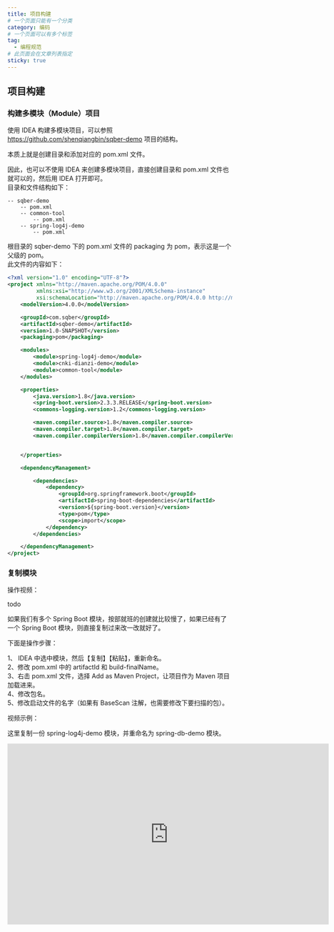 ```yaml
---
title: 项目构建
# 一个页面只能有一个分类
category: 编码
# 一个页面可以有多个标签
tag:
  - 编程规范
# 此页面会在文章列表指定
sticky: true
---
```


## 项目构建

### 构建多模块（Module）项目

使用 IDEA 构建多模块项目，可以参照 https://github.com/shenqiangbin/sqber-demo 项目的结构。

本质上就是创建目录和添加对应的 pom.xml 文件。

因此，也可以不使用 IDEA 来创建多模块项目，直接创建目录和 pom.xml 文件也就可以的，然后用 IDEA 打开即可。  
目录和文件结构如下：

```
-- sqber-demo
    -- pom.xml
    -- common-tool
        -- pom.xml
    -- spring-log4j-demo
        -- pom.xml
```

根目录的 sqber-demo 下的 pom.xml 文件的 packaging 为 pom，表示这是一个父级的 pom。  
此文件的内容如下：

``` xml
<?xml version="1.0" encoding="UTF-8"?>
<project xmlns="http://maven.apache.org/POM/4.0.0"
         xmlns:xsi="http://www.w3.org/2001/XMLSchema-instance"
         xsi:schemaLocation="http://maven.apache.org/POM/4.0.0 http://maven.apache.org/xsd/maven-4.0.0.xsd">
    <modelVersion>4.0.0</modelVersion>

    <groupId>com.sqber</groupId>
    <artifactId>sqber-demo</artifactId>
    <version>1.0-SNAPSHOT</version>
    <packaging>pom</packaging>

    <modules>
        <module>spring-log4j-demo</module>
        <module>cnki-dianzi-demo</module>
        <module>common-tool</module>
    </modules>

    <properties>
        <java.version>1.8</java.version>
        <spring-boot.version>2.3.3.RELEASE</spring-boot.version>
        <commons-logging.version>1.2</commons-logging.version>

        <maven.compiler.source>1.8</maven.compiler.source>
        <maven.compiler.target>1.8</maven.compiler.target>
        <maven.compiler.compilerVersion>1.8</maven.compiler.compilerVersion>


    </properties>

    <dependencyManagement>

        <dependencies>
            <dependency>
                <groupId>org.springframework.boot</groupId>
                <artifactId>spring-boot-dependencies</artifactId>
                <version>${spring-boot.version}</version>
                <type>pom</type>
                <scope>import</scope>
            </dependency>
        </dependencies>

    </dependencyManagement>
</project>
```


### 复制模块

操作视频：

todo

如果我们有多个 Spring Boot 模块，按部就班的创建就比较慢了，如果已经有了一个 Spring Boot 模块，则直接复制过来改一改就好了。  

下面是操作步骤：

1、 IDEA 中选中模块，然后【复制】【粘贴】，重新命名。  
2、修改 pom.xml 中的 artifactId 和 build-finalName。  
3、右击 pom.xml 文件，选择 Add as Maven Project，让项目作为 Maven 项目加载进来。   
4、修改包名。   
5、修改启动文件的名字（如果有 BaseScan 注解，也需要修改下要扫描的包）。  

视频示例：

这里复制一份 spring-log4j-demo 模块，并重命名为 spring-db-demo 模块。

<iframe width="720" height="405" frameborder="0" src="https://www.ixigua.com/iframe/7031936639031050788?autoplay=0" referrerpolicy="unsafe-url" allowfullscreen></iframe>




